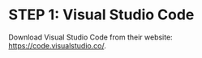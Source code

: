 # STEP 1:  Visual Studio Code
Download Visual Studio Code from their website:  https://code.visualstudio.co/.
